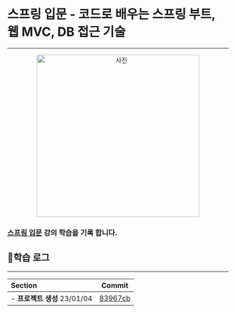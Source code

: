 
# 스프링 입문 - 코드로 배우는 스프링 부트, 웹 MVC, DB 접근 기술

---

<p align="center"><img width="370" alt="사진" src="https://user-images.githubusercontent.com/101342145/210470907-48ee54d2-7e39-4b9e-94b7-974263ff13ab.png"></p>


### [스프링 입문](https://www.inflearn.com/course/%EC%8A%A4%ED%94%84%EB%A7%81-%EC%9E%85%EB%AC%B8-%EC%8A%A4%ED%94%84%EB%A7%81%EB%B6%80%ED%8A%B8/dashboard) 강의 학습을 기록 합니다.



## 🔎학습 로그

---

| **Section**            |                                                    **Commit**                                                   |
|:-----------------------|:---------------------------------------------------------------------------------------------------------------:|
| - **프로젝트 생성** 23/01/04 | [83967cb](https://github.com/Spring-Lecture/Spring-Introduction/commit/83967cb9a10297b80baae0e2947750662d3e7e99)|
